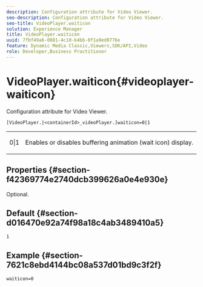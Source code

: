 ```yaml
---
description: Configuration attribute for Video Viewer.
seo-description: Configuration attribute for Video Viewer.
seo-title: VideoPlayer.waiticon
solution: Experience Manager
title: VideoPlayer.waiticon
uuid: 7fbf49a6-0881-4c10-b4bb-0f1a9ed8776e
feature: Dynamic Media Classic,Viewers,SDK/API,Video
role: Developer,Business Practitioner
---
```


# VideoPlayer.waiticon{#videoplayer-waiticon}

Configuration attribute for Video Viewer.

 `[VideoPlayer.|<containerId>_videoPlayer.]waiticon=0|1`

<table id="table_C616483932C2482CA9794DDD7313FD7C"> 
 <tbody> 
  <tr> 
   <td colname="col1"> <p> <span class="codeph"> 0|1</span> </p> </td> 
   <td colname="col2"> <p> Enables or disables buffering animation (wait icon) display. </p> </td> 
  </tr> 
 </tbody> 
</table>

## Properties {#section-f42369774e2740dcb399626a0e4e930e}

Optional.

## Default {#section-d016470e92a74f98a18c4ab3489410a5}

`1`

## Example {#section-7621c8ebd4144bc08a537d01bd9c3f2f}

```
waiticon=0
```

